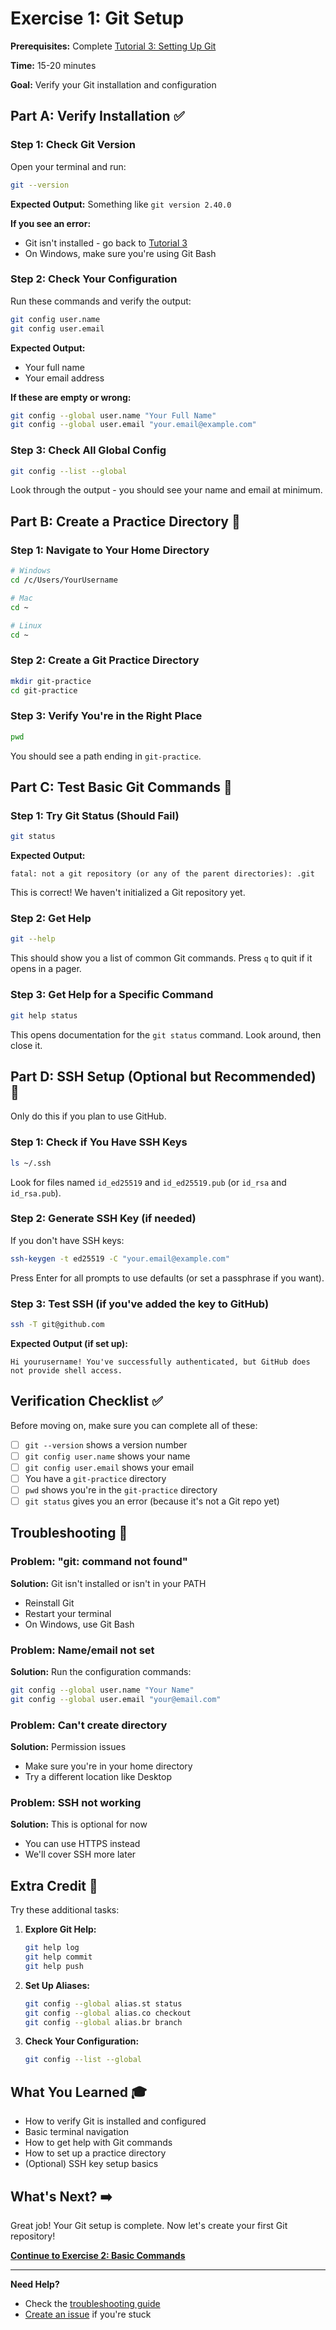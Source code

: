 # Exercise 1: Git Setup

**Prerequisites:** Complete [Tutorial 3: Setting Up Git](../../tutorials/03-git-setup.md)

**Time:** 15-20 minutes

**Goal:** Verify your Git installation and configuration

## Part A: Verify Installation ✅

### Step 1: Check Git Version
Open your terminal and run:

```bash
git --version
```

**Expected Output:** Something like `git version 2.40.0`

**If you see an error:**
- Git isn't installed - go back to [Tutorial 3](../../tutorials/03-git-setup.md)
- On Windows, make sure you're using Git Bash

### Step 2: Check Your Configuration
Run these commands and verify the output:

```bash
git config user.name
git config user.email
```

**Expected Output:**
- Your full name
- Your email address

**If these are empty or wrong:**
```bash
git config --global user.name "Your Full Name"
git config --global user.email "your.email@example.com"
```

### Step 3: Check All Global Config
```bash
git config --list --global
```

Look through the output - you should see your name and email at minimum.

## Part B: Create a Practice Directory 📁

### Step 1: Navigate to Your Home Directory
```bash
# Windows
cd /c/Users/YourUsername

# Mac
cd ~

# Linux
cd ~
```

### Step 2: Create a Git Practice Directory
```bash
mkdir git-practice
cd git-practice
```

### Step 3: Verify You're in the Right Place
```bash
pwd
```

You should see a path ending in `git-practice`.

## Part C: Test Basic Git Commands 🧪

### Step 1: Try Git Status (Should Fail)
```bash
git status
```

**Expected Output:** 
```
fatal: not a git repository (or any of the parent directories): .git
```

This is correct! We haven't initialized a Git repository yet.

### Step 2: Get Help
```bash
git --help
```

This should show you a list of common Git commands. Press `q` to quit if it opens in a pager.

### Step 3: Get Help for a Specific Command
```bash
git help status
```

This opens documentation for the `git status` command. Look around, then close it.

## Part D: SSH Setup (Optional but Recommended) 🔑

Only do this if you plan to use GitHub.

### Step 1: Check if You Have SSH Keys
```bash
ls ~/.ssh
```

Look for files named `id_ed25519` and `id_ed25519.pub` (or `id_rsa` and `id_rsa.pub`).

### Step 2: Generate SSH Key (if needed)
If you don't have SSH keys:

```bash
ssh-keygen -t ed25519 -C "your.email@example.com"
```

Press Enter for all prompts to use defaults (or set a passphrase if you want).

### Step 3: Test SSH (if you've added the key to GitHub)
```bash
ssh -T git@github.com
```

**Expected Output (if set up):**
```
Hi yourusername! You've successfully authenticated, but GitHub does not provide shell access.
```

## Verification Checklist ✅

Before moving on, make sure you can complete all of these:

- [ ] `git --version` shows a version number
- [ ] `git config user.name` shows your name
- [ ] `git config user.email` shows your email
- [ ] You have a `git-practice` directory
- [ ] `pwd` shows you're in the `git-practice` directory
- [ ] `git status` gives you an error (because it's not a Git repo yet)

## Troubleshooting 🔧

### Problem: "git: command not found"
**Solution:** Git isn't installed or isn't in your PATH
- Reinstall Git
- Restart your terminal
- On Windows, use Git Bash

### Problem: Name/email not set
**Solution:** Run the configuration commands:
```bash
git config --global user.name "Your Name"
git config --global user.email "your@email.com"
```

### Problem: Can't create directory
**Solution:** Permission issues
- Make sure you're in your home directory
- Try a different location like Desktop

### Problem: SSH not working
**Solution:** This is optional for now
- You can use HTTPS instead
- We'll cover SSH more later

## Extra Credit 🌟

Try these additional tasks:

1. **Explore Git Help:**
   ```bash
   git help log
   git help commit
   git help push
   ```

2. **Set Up Aliases:**
   ```bash
   git config --global alias.st status
   git config --global alias.co checkout
   git config --global alias.br branch
   ```

3. **Check Your Configuration:**
   ```bash
   git config --list --global
   ```

## What You Learned 🎓

- How to verify Git is installed and configured
- Basic terminal navigation
- How to get help with Git commands
- How to set up a practice directory
- (Optional) SSH key setup basics

## What's Next? ➡️

Great job! Your Git setup is complete. Now let's create your first Git repository!

**[Continue to Exercise 2: Basic Commands](../02-basic-commands/)**

---

**Need Help?** 
- Check the [troubleshooting guide](../../troubleshooting/)
- [Create an issue](https://github.com/NovaVolunteer/github_ds1001/issues) if you're stuck